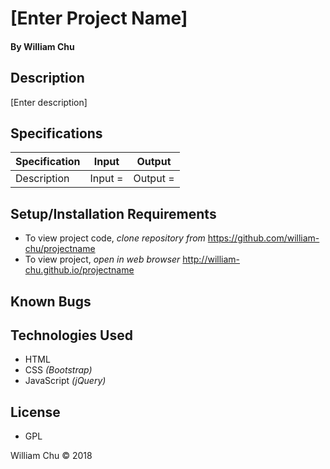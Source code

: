 # **[Enter Project Name]**

#### By William Chu

## Description

[Enter description]

## Specifications

| Specification | Input | Output |
| --- | --- | --- |
| Description | Input =  | Output = |

## Setup/Installation Requirements

* To view project code, _clone repository from_ https://github.com/william-chu/projectname
* To view project, _open in web browser_ http://william-chu.github.io/projectname

## Known Bugs

## Technologies Used

* HTML
* CSS _(Bootstrap)_
* JavaScript _(jQuery)_

## License

* GPL

William Chu © 2018
